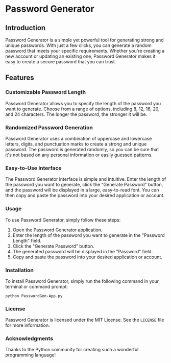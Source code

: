 Password Generator
================

Introduction
------------

Password Generator is a simple yet powerful tool for generating strong and unique passwords. With just a few clicks, you can generate a random password that meets your specific requirements. Whether you're creating a new account or updating an existing one, Password Generator makes it easy to create a secure password that you can trust.

Features
--------

### Customizable Password Length

Password Generator allows you to specify the length of the password you want to generate. Choose from a range of options, including 8, 12, 16, 20, and 24 characters. The longer the password, the stronger it will be.

### Randomized Password Generation

Password Generator uses a combination of uppercase and lowercase letters, digits, and punctuation marks to create a strong and unique password. The password is generated randomly, so you can be sure that it's not based on any personal information or easily guessed patterns.

### Easy-to-Use Interface

The Password Generator interface is simple and intuitive. Enter the length of the password you want to generate, click the "Generate Password" button, and the password will be displayed in a large, easy-to-read font. You can then copy and paste the password into your desired application or account.

### Usage

To use Password Generator, simply follow these steps:

1. Open the Password Generator application.
2. Enter the length of the password you want to generate in the "Password Length" field.
3. Click the "Generate Password" button.
4. The generated password will be displayed in the "Password" field.
5. Copy and paste the password into your desired application or account.

### Installation

To install Password Generator, simply run the following command in your terminal or command prompt:
```
python PasswordGen-App.py
```

### License

Password Generator is licensed under the MIT License. See the `LICENSE` file for more information.

### Acknowledgments

Thanks to the Python community for creating such a wonderful programming language!
